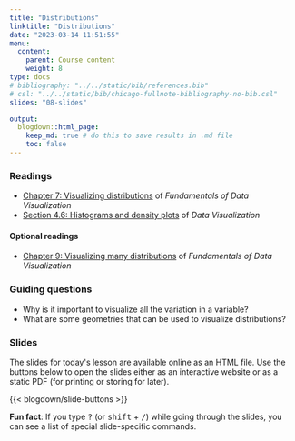```yaml
---
title: "Distributions"
linktitle: "Distributions"
date: "2023-03-14 11:51:55"
menu:
  content:
    parent: Course content
    weight: 8
type: docs
# bibliography: "../../static/bib/references.bib"
# csl: "../../static/bib/chicago-fullnote-bibliography-no-bib.csl"
slides: "08-slides"

output:
  blogdown::html_page:
    keep_md: true # do this to save results in .md file
    toc: false
---
```


### Readings

- <i class="fas fa-book"></i> [Chapter 7: Visualizing distributions](https://clauswilke.com/dataviz/histograms-density-plots.html) of *Fundamentals of Data Visualization*
- <i class="fas fa-book"></i> [Section 4.6: Histograms and density plots](https://socviz.co/groupfacettx.html#histograms) of *Data Visualization*


#### Optional readings

- <i class="fas fa-book"></i> [Chapter 9: Visualizing many distributions](https://clauswilke.com/dataviz/boxplots-violins.html) of *Fundamentals of Data Visualization*

<!-- - <i class="fas fa-external-link-square-alt"></i> Cédric Scherer, ["Visualizing distributions with raincloud plots with ggplot2"](https://www.cedricscherer.com/2021/06/06/visualizing-distributions-with-raincloud-plots-with-ggplot2/) -->
<!-- - <i class="fas fa-external-link-square-alt"></i> [The Election Needle Is Back. Meet One of Its Creators.](https://www.nytimes.com/video/us/politics/100000006186649/needle-elections.html) -->
<!-- https://www.nytimes.com/2018/03/13/upshot/needle-forecast-pennsylvania-special-election.html -->


### Guiding questions

- Why is it important to visualize all the variation in a variable?
- What are some geometries that can be used to visualize distributions?


### Slides

The slides for today's lesson are available online as an HTML file. Use the buttons below to open the slides either as an interactive website or as a static PDF (for printing or storing for later).

{{< blogdown/slide-buttons >}}

**Fun fact**: If you type <kbd>?</kbd> (or <kbd>shift</kbd> + <kbd>/</kbd>) while going through the slides, you can see a list of special slide-specific commands.
